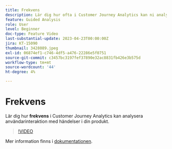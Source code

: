 ```yaml
---
title: Frekvens
description: Lär dig hur ofta i Customer Journey Analytics kan ni analysera användarinteraktionen med händelser i er produkt.
feature: Guided Analysis
role: User
level: Beginner
doc-type: Feature Video
last-substantial-update: 2023-04-23T00:00:00Z
jira: KT-15090
thumbnail: 3428089.jpeg
exl-id: 06874ef1-c746-4df5-a476-22286e5f0751
source-git-commit: c3457bc3197fef37890e32ac8831fb426e3b575d
workflow-type: tm+mt
source-wordcount: '44'
ht-degree: 4%

---
```


# Frekvens

Lär dig hur **frekvens** i Customer Journey Analytics kan analysera användarinteraktion med händelser i din produkt.

>[!VIDEO](https://video.tv.adobe.com/v/3428089/?learn=on)

Mer information finns i [dokumentationen](https://experienceleague.adobe.com/en/docs/analytics-platform/using/guided-analysis/trends/frequency).
